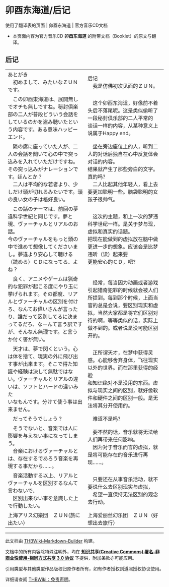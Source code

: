 # 卯酉东海道/后记

<!-- source html: G:\repos\THBWiki-Markdown-Builder\THBWikiMarkdown\Temp\main\c\ce\ns0%3A%E5%8D%AF%E9%85%89%E4%B8%9C%E6%B5%B7%E9%81%93%2F%E5%90%8E%E8%AE%B0.html -->

使用了翻译表的页面 | 卯酉东海道 | 官方音乐CD文档

- 本页面内容为官方音乐CD **卯酉东海道** 的附带文档（Booklet）的原文与翻译。

## 后记

<table><tbody><tr class="tt-content" id="后记-1" data-pos="&#91;&quot;\u540e\u8bb0&quot;,1&#93;"><td class="tt-ja" lang="ja"><div class="poem">あとがき<br>　初めまして、みたいなＺＵＮです。</div></td><td class="tt-zh" lang="zh"><div class="poem">后记<br>　我是仿佛初次见面的ＺＵＮ。</div></td></tr><tr class="tt-content" id="后记-2" data-pos="&#91;&quot;\u540e\u8bb0&quot;,2&#93;"><td class="tt-ja" lang="ja"><div class="poem">　この卯酉東海道は、展開無しでオチも無しですね。秘封倶楽部の二人が普段どういう会話を<br>しているのかを盗み聴いたという内容です。ある意味ハッピーエンド。</div></td><td class="tt-zh" lang="zh"><div class="poem">　这个卯酉东海道，好像前不着头后不落尾呢。这是类似偷听了一段秘封俱乐部的二人平常的<br>谈话一样的内容，从某种意义上说属于Happy end。</div></td></tr><tr class="tt-content" id="后记-3" data-pos="&#91;&quot;\u540e\u8bb0&quot;,3&#93;"><td class="tt-ja" lang="ja"><div class="poem">　隣の席に座っていた人が、二人の会話を聞いて心の中で突っ込みを入れていただけですね。<br>その突っ込みがナレーションです。ほんとか？<br>　二人は平均的な若者より、少しだけ頭が切れるみたいです。頭の良い女の子は格好良い。</div></td><td class="tt-zh" lang="zh"><div class="poem">　坐在旁边座位上的人，听到二人的对话后独自在心中反复体会对话的内容。<br>结果就产生了那些旁白的文字。真的吗？<br>　二人比起其他年轻人，看上去要更加聪明一些。脑袋聪明的女孩子很帅气。</div></td></tr><tr class="tt-content" id="后记-4" data-pos="&#91;&quot;\u540e\u8bb0&quot;,4&#93;"><td class="tt-ja" lang="ja"><div class="poem">　この話のテーマは、前回の夢違科学世紀と同じです。夢と現、ヴァーチャルとリアルのお話。<br>今のヴァーチャルをもっと頭の中で進めて想像してくださいまし。夢違より安心して聴ける<br>（読める）ＣＤになってる、よね？</div></td><td class="tt-zh" lang="zh"><div class="poem">　这次的主题，和上一次的梦违科学世纪一样。是关于梦与现，虚拟和真实的话题。<br>把现在能做到的虚拟放在脑中做更进一步的想象。应该会是比梦违听（读）起来要<br>更能安心的ＣＤ，吧？</div></td></tr><tr class="tt-content" id="后记-5" data-pos="&#91;&quot;\u540e\u8bb0&quot;,5&#93;"><td class="tt-ja" lang="ja"><div class="poem">　良く、アニメやゲームは猟奇的な犯罪が起こる度にやり玉に挙げられます。その都度、リア<br>ルとヴァーチャルの区別を付けろ、なんてお偉いさんが言ったり、誰だって区別してるに決ま<br>ってるだろ、なーんて言う訳ですが、そんなん無理です。と言うか付く筈が無い。</div></td><td class="tt-zh" lang="zh"><div class="poem">　经常，每当因为动画或者游戏引起猎奇犯罪的时候就会被人们所提到。每到那个时候，上面当<br>官的总是会说，要区别现实和虚拟，当然大家都是将它们区别对待的啊，等等类似的话，实际上<br>做不到的。或者说是没可能区别开的。</div></td></tr><tr class="tt-content" id="后记-6" data-pos="&#91;&quot;\u540e\u8bb0&quot;,6&#93;"><td class="tt-ja" lang="ja"><div class="poem">　天才は、夢で閃くという。心は体を捨て、現実の外に飛び出す事が出来ます。そこで得た知<br>識や経験は決して無駄ではない。ヴァーチャルとリアルの違いは、ソフトとハードの違いみた<br>いなもんです。分けて使う事は出来ません。</div></td><td class="tt-zh" lang="zh"><div class="poem">　正所谓天才，在梦中获得灵感。心能够舍弃身体，飞往现实以外的世界。而在那里获得的经验<br>和知识绝对不是没用的东西。虚拟与现实之间的区别，就好像软件和硬件之间的区别一般。是无<br>法将其分开使用的。</div></td></tr><tr class="tt-content" id="后记-7" data-pos="&#91;&quot;\u540e\u8bb0&quot;,7&#93;"><td class="tt-ja" lang="ja"><div class="poem">　だってそうでしょう？</div></td><td class="tt-zh" lang="zh"><div class="poem">　难道不是吗？</div></td></tr><tr class="tt-content" id="后记-8" data-pos="&#91;&quot;\u540e\u8bb0&quot;,8&#93;"><td class="tt-ja" lang="ja"><div class="poem">　そうでないと、音楽では人に影響を与えない事になってしまう。<br>　音楽におけるヴァーチャルとは、存在するであろう音楽を再現する事だから……。</div></td><td class="tt-zh" lang="zh"><div class="poem">　要不然的话，音乐就将无法给人们再带来任何影响。<br>　因为对于音乐而言的虚拟，就是将可能存在的音乐进行再现……。</div></td></tr><tr class="tt-content" id="后记-9" data-pos="&#91;&quot;\u540e\u8bb0&quot;,9&#93;"><td class="tt-ja" lang="ja"><div class="poem">　音楽活動する以上、リアルとヴァーチャルを区別するなんて言わないで、<br>　区別出来ない事を意識した上で行動したい。</div></td><td class="tt-zh" lang="zh"><div class="poem">　只要还在从事音乐活动，就不要说什么去区别现实与虚拟，<br>　希望一直保持无法区别的观念去行动。</div></td></tr><tr class="tt-content-right" id="后记-10" data-pos="&#91;&quot;\u540e\u8bb0&quot;,10&#93;"><td class="tt-jar" lang="ja"><div class="poem">上海アリス幻樂団　ＺＵＮ(旅に出たい）</div></td><td class="tt-zhr" lang="zh"><div class="poem">上海爱丽丝幻乐团　ＺＵＮ（好想出去旅行）</div></td></tr></tbody></table>


  
  

  





---

此文档由 [THBWiki-Markdown-Builder](https://github.com/Delsin-Yu/THBWiki-Markdown-Builder) 构建。

文档中的所有内容除特殊注明外，均在 [**知识共享(Creative Commons) 署名-非商业性使用-相同方式共享 3.0 协议**](https://creativecommons.org/licenses/by-sa/3.0/deed.zh-hans) 下提供，附加条款亦可能应用。

引用类型与其他类型作品版权归原作者所有，如有作者授权则遵照授权协议使用。

详细请查阅 [THBWiki：免责声明](https://thbwiki.cc/THBWiki:%E5%85%8D%E8%B4%A3%E5%A3%B0%E6%98%8E)。

